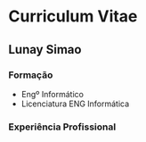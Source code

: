 # Curriculum Vitae

## Lunay Simao

### Formação

- Engº Informático
- Licenciatura ENG Informática

### Experiência Profissional